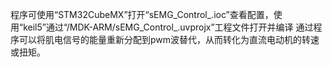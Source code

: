 程序可使用“STM32CubeMX”打开“sEMG_Control_.ioc”查看配置，使用“keil5”通过“/MDK-ARM/sEMG_Control_.uvprojx”工程文件打开并编译
通过程序可以将肌电信号的能量重新分配到pwm波替代，从而转化为直流电动机的转速或扭矩。

